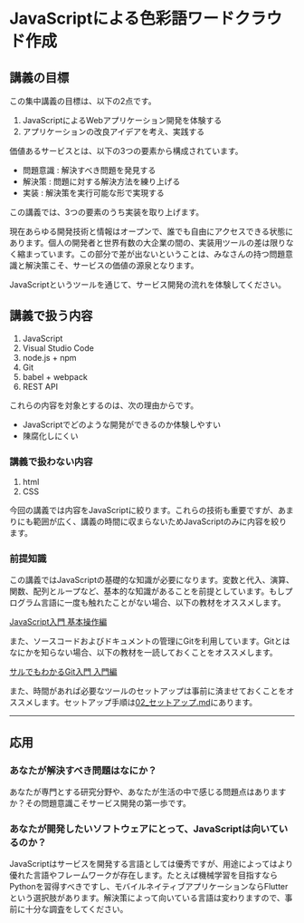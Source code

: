 # JavaScriptによる色彩語ワードクラウド作成

## 講義の目標

この集中講義の目標は、以下の2点です。

1.  JavaScriptによるWebアプリケーション開発を体験する
2.  アプリケーションの改良アイデアを考え、実践する

価値あるサービスとは、以下の3つの要素から構成されています。

- 問題意識 : 解決すべき問題を発見する
- 解決策 : 問題に対する解決方法を練り上げる
- 実装 : 解決策を実行可能な形で実現する

この講義では、3つの要素のうち実装を取り上げます。

現在あらゆる開発技術と情報はオープンで、誰でも自由にアクセスできる状態にあります。個人の開発者と世界有数の大企業の間の、実装用ツールの差は限りなく縮まっています。この部分で差が出ないということは、みなさんの持つ問題意識と解決策こそ、サービスの価値の源泉となります。

JavaScriptというツールを通じて、サービス開発の流れを体験してください。

## 講義で扱う内容

1.  JavaScript
2.  Visual Studio Code
3.  node.js + npm
4.  Git
5.  babel + webpack
6.  REST API

これらの内容を対象とするのは、次の理由からです。

- JavaScriptでどのような開発ができるのか体験しやすい
- 陳腐化しにくい

### 講義で扱わない内容

1.  html
2.  CSS

今回の講義では内容をJavaScriptに絞ります。これらの技術も重要ですが、あまりにも範囲が広く、講義の時間に収まらないためJavaScriptのみに内容を絞ります。

### 前提知識

この講義ではJavaScriptの基礎的な知識が必要になります。変数と代入、演算、関数、配列とループなど、基本的な知識があることを前提としています。もしプログラム言語に一度も触れたことがない場合、以下の教材をオススメします。

[JavaScript入門 基本操作編](https://codeprep.jp/books/3)

また、ソースコードおよびドキュメントの管理にGitを利用しています。Gitとはなにかを知らない場合、以下の教材を一読しておくことをオススメします。

[サルでもわかるGit入門 入門編](https://backlog.com/ja/git-tutorial/intro/01/)

また、時間があれば必要なツールのセットアップは事前に済ませておくことをオススメします。セットアップ手順は[02\_セットアップ.md](./02_セットアップ.md)にあります。

---

## 応用

### あなたが解決すべき問題はなにか？

あなたが専門とする研究分野や、あなたが生活の中で感じる問題点はありますか？その問題意識こそサービス開発の第一歩です。

### あなたが開発したいソフトウェアにとって、JavaScriptは向いているのか？

JavaScriptはサービスを開発する言語としては優秀ですが、用途によってはより優れた言語やフレームワークが存在します。たとえば機械学習を目指すならPythonを習得すべきですし、モバイルネイティブアプリケーションならFlutterという選択肢があります。解決策によって向いている言語は変わりますので、事前に十分な調査をしてください。
